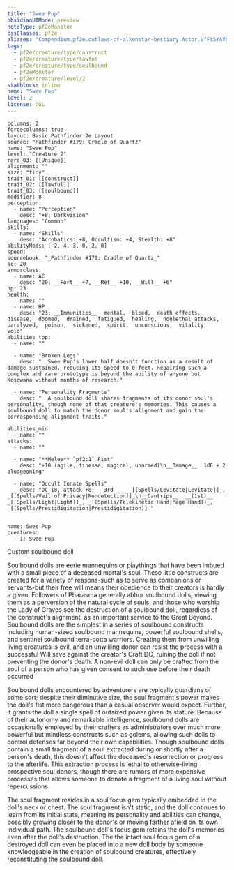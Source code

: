 ```yaml
---
title: "Swee Pup"
obsidianUIMode: preview
noteType: pf2eMonster
cssClasses: pf2e
aliases: "Compendium.pf2e.outlaws-of-alkenstar-bestiary.Actor.VfFt5YAVe7d9fonE" 
tags:
  - pf2e/creature/type/construct
  - pf2e/creature/type/lawful
  - pf2e/creature/type/soulbound
  - pf2eMonster
  - pf2e/creature/level/2
statblock: inline
name: "Swee Pup"
level: 2
license: OGL
---
```


```statblock
columns: 2
forcecolumns: true
layout: Basic Pathfinder 2e Layout
source: "Pathfinder #179: Cradle of Quartz"
name: "Swee Pup"
level: "Creature 2"
rare_03: [[Unique]]
alignment: ""
size: "tiny"
trait_01: [[construct]]
trait_02: [[lawful]]
trait_03: [[soulbound]]
modifier: 8
perception:
  - name: "Perception"
    desc: "+8; Darkvision"
languages: "Common"
skills:
  - name: "Skills"
    desc: "Acrobatics: +8, Occultism: +4, Stealth: +8"
abilityMods: [-2, 4, 3, 0, 2, 0]
speed: 
sourcebook: "_Pathfinder #179: Cradle of Quartz_"
ac: 20
armorclass:
  - name: AC
    desc: "20; __Fort__ +7, __Ref__ +10, __Will__ +6"
hp: 23
health:
  - name: ""
  - name: HP
    desc: "23; __Immunities__  mental,  bleed,  death effects,  disease,  doomed,  drained,  fatigued,  healing,  nonlethal attacks,  paralyzed,  poison,  sickened,  spirit,  unconscious,  vitality,  void"
abilities_top:
  - name: ""

  - name: "Broken Legs"
    desc: "  Swee Pup's lower half doesn't function as a result of damage sustained, reducing its Speed to 0 feet. Repairing such a complex and rare prototype is beyond the ability of anyone but Kosowana without months of research."

  - name: "Personality Fragments"
    desc: "  A soulbound doll shares fragments of its donor soul's personality, though none of that creature's memories. This causes a soulbound doll to match the donor soul's alignment and gain the corresponding alignment traits."

abilities_mid:
  - name: ""
attacks:
  - name: ""

  - name: "**Melee** `pf2:1` Fist"
    desc: "+10 (agile, finesse, magical, unarmed)\n__Damage__  1d6 + 2 bludgeoning"

  - name: "Occult Innate Spells"
    desc: "DC 18, attack +8; __3rd __  _[[Spells/Levitate|Levitate]]_, _[[Spells/Veil of Privacy|Nondetection]]_\n__Cantrips__  __(1st)__ _[[Spells/Light|Light]]_, _[[Spells/Telekinetic Hand|Mage Hand]]_, _[[Spells/Prestidigitation|Prestidigitation]]_"
 
```

```encounter-table
name: Swee Pup
creatures:
  - 1: Swee Pup
```


Custom soulbound doll

Soulbound dolls are eerie mannequins or playthings that have been imbued with a small piece of a deceased mortal's soul. These little constructs are created for a variety of reasons-such as to serve as companions or servants-but their free will means their obedience to their creators is hardly a given. Followers of Pharasma generally abhor soulbound dolls, viewing them as a perversion of the natural cycle of souls, and those who worship the Lady of Graves see the destruction of a soulbound doll, regardless of the construct's alignment, as an important service to the Great Beyond. Soulbound dolls are the simplest in a series of soulbound constructs including human-sized soulbound mannequins, powerful soulbound shells, and sentinel soulbound terra-cotta warriors. Creating them from unwilling living creatures is evil, and an unwilling donor can resist the process with a successful Will save against the creator's Craft DC, ruining the doll if not preventing the donor's death. A non-evil doll can only be crafted from the soul of a person who has given consent to such use before their death occurred

Soulbound dolls encountered by adventurers are typically guardians of some sort; despite their diminutive size, the soul fragment's power makes the doll's flst more dangerous than a casual observer would expect. Further, it grants the doll a single spell of outsized power given its stature. Because of their autonomy and remarkable intelligence, soulbound dolls are occasionally employed by their crafters as administrators over much more powerful but mindless constructs such as golems, allowing such dolls to control defenses far beyond their own capabilities. Though soulbound dolls contain a small fragment of a soul extracted during or shortly after a person's death, this doesn't affect the deceased's resurrection or progress to the afterlife. This extraction process is lethal to otherwise-living prospective soul donors, though there are rumors of more expensive processes that allows someone to donate a fragment of a living soul without repercussions.

The soul fragment resides in a soul focus gem typically embedded in the doll's neck or chest. The soul fragment isn't static, and the doll continues to learn from its initial state, meaning its personality and abilities can change, possibly growing closer to the donor's or moving farther afield on its own individual path. The soulbound doll's focus gem retains the doll's memories even after the doll's destruction. The the intact soul focus gem of a destroyed doll can even be placed into a new doll body by someone knowledgeable in the creation of soulbound creatures, effectively reconstituting the soulbound doll.
